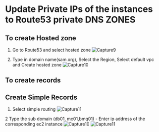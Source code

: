 # Update Private IPs of the instances to Route53 private DNS ZONES

## To create Hosted zone

1. Go to Route53 and select hosted zone
![Capture9](https://user-images.githubusercontent.com/18073289/216613692-d6c63b8b-9706-4e3f-8b23-59d538185c6d.PNG)

2. Type in domain name(sam.org), Select the Region, Select default vpc and Create hosted zone
![Capture10](https://user-images.githubusercontent.com/18073289/216613728-c42aa0c1-6b14-44fb-a0c9-4cfb4ca76cae.PNG)

## To create records

## Create Simple Records
 1. Select simple routing
 ![Capture11](https://user-images.githubusercontent.com/18073289/216613849-7e1e3b50-7cbf-4876-920e-1ac2759843ab.PNG)

 2 Type the sub domain (db01, mc01,bmq01) - Enter ip address of the corresponding ec2 instance
 ![Capture10](https://user-images.githubusercontent.com/18073289/216614146-33d013b3-0397-47d0-97a6-3c7324a0d79d.PNG)
![Capture11](https://user-images.githubusercontent.com/18073289/216614208-2cc1a60c-579b-445a-aafa-f4fabac2b92f.PNG)
